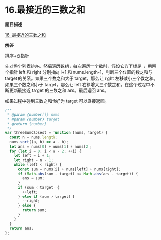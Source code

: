 # 16.最接近的三数之和

**题目描述**

[16. 最接近的三数之和](https://leetcode-cn.com/problems/3sum-closest/)

**解答**

排序+双指针

先对整个列表排序。然后遍历数组，每次遍历一个数时，假设它的下标是 i，用两个指针 left 和 right 分别指向 i+1 和 nums.length-1，判断三个位置的数之和与 target 的关系。如果三个数之和大于 target，那么让 right 左移减小三个数之和。如果三个数之和小于 target，那么让 left 右移增大三个数之和。在这个过程中不断更新最接近 target 的三数之和 ans。最后返回 ans。

如果过程中碰到三数之和恰好为 target 可以直接返回。

```js
/**
 * @param {number[]} nums
 * @param {number} target
 * @return {number}
 */
var threeSumClosest = function (nums, target) {
  const n = nums.length;
  nums.sort((a, b) => a - b);
  let ans = nums[0] + nums[1] + nums[2];
  for (let i = 0; i < n - 2; ++i) {
    let left = i + 1;
    let right = n - 1;
    while (left < right) {
      const sum = nums[i] + nums[left] + nums[right];
      if (Math.abs(sum - target) <= Math.abs(ans - target)) {
        ans = sum;
      }
      if (sum < target) {
        ++left;
      } else if (sum > target) {
        --right;
      } else {
        return sum;
      }
    }
  }
  return ans;
};
```

